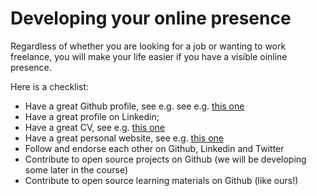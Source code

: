 # Developing your online presence

Regardless of whether you are looking for a job or wanting to work freelance, you will make your life easier if you have a visible oinline presence.

Here is a checklist:
+ Have a great Github profile, see e.g. see e.g. [this one](https://github.com/nelsonic)
+ Have a great profile on Linkedin; 
+ Have a great CV, see e.g. [this one](https://github.com/Neats29/CV)
+ Have a great personal website, see e.g. [this one](http://www.rleonardi.com/interactive-resume/)
+ Follow and endorse each other on Github, Linkedin and Twitter
+ Contribute to open source projects on Github (we will be developing some later in the course)
+ Contribute to open source learning materials on Github (like ours!)


